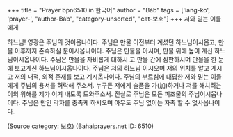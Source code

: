 +++
title = "Prayer bpn6510 in 한국어"
author = "Báb"
tags = ['lang-ko', 'prayer-', "author-Báb", "category-unsorted", "cat-보호"]
+++
저와 믿는 이들에게

하느님! 영광은 주님의 것이옵나이다. 주님은 만물 이전부터 계셨던 하느님이시옵고, 만물 이후까지 존속하실 분이시옵나이다. 주님은 만물을 아시며, 만물 위에 높이 계신 하느님이시옵나이다. 주님은 만물을 자비롭게 대하시 고 만물 간에 심판하시며 만물을 한 눈에 보고계신 하느님이시옵나이다. 주님은 저의 하느님 이시오며 저의 위치를 알고 계시고 저의 내적, 외적 존재를 보고 계시옵나이다.
주님의 부르심에 대답한 저와 믿는 이들에게 주님의 용서를 허락해 주소서. 누구든 저에게 슬픔을 가(加)하거나 저를 해치려는 이의 위해를 제가 이겨 내도록 도와주소서. 진실로 주님은 모든 피조물의 주님이시옵나이다. 주님은 만인 각자를 충족케 하시오며 아무도 주님 없이는 자족 할 수 없사옵나이다.

(Source category: 보호)
(Bahaiprayers.net ID: 6510)
